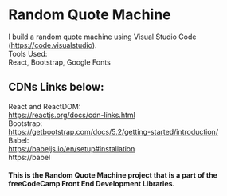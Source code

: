 # Random Quote Machine 

I build a random quote machine using Visual Studio Code (https://code.visualstudio).
<br> Tools Used:
<br> React, Bootstrap, Google Fonts

<h2> CDNs Links below:  </h2>

React and ReactDOM: 
<br> https://reactjs.org/docs/cdn-links.html
<br> Bootstrap: 
<br> https://getbootstrap.com/docs/5.2/getting-started/introduction/
<br> Babel: 
<br> https://babeljs.io/en/setup#installation
<br> https://babel
 
<h4> This is the Random Quote Machine project that is a part of the freeCodeCamp Front End Development Libraries. </h4>

